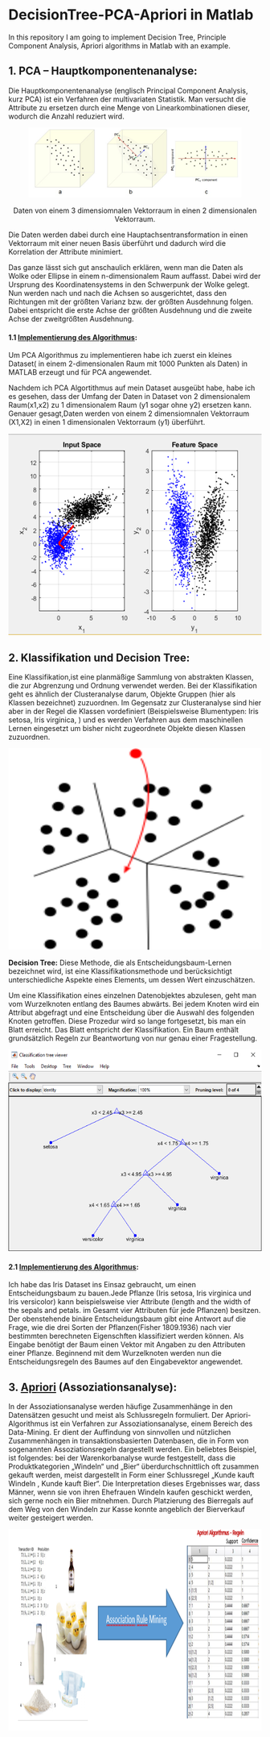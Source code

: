 # DecisionTree-PCA-Apriori in Matlab
 In this repository I am going to implement Decision Tree, Principle Component Analysis, Apriori algorithms in Matlab with an example.

## 1. PCA – Hauptkomponentenanalyse: 

Die Hauptkomponentenanalyse (englisch Principal Component Analysis, kurz PCA) ist ein Verfahren der multivariaten Statistik. 
Man versucht die Attribute zu ersetzen durch eine Menge von Linearkombinationen dieser, wodurch die Anzahl reduziert wird.

<figure class="image">
  <img src="./img/1.png">
</figure>

<p align="center">
  Daten von einem 3 dimensiomnalen Vektorraum in einen 2 dimensionalen Vektorraum.
</p>

Die Daten werden dabei durch eine Hauptachsentransformation in einen Vektorraum mit einer neuen Basis überführt und dadurch wird die Korrelation der Attribute minimiert.

Das ganze lässt sich gut anschaulich erklären, wenn man die Daten als Wolke oder Ellipse in einem n-dimensionalem Raum auffasst. Dabei wird der Ursprung des Koordinatensystems in den Schwerpunk der Wolke gelegt. Nun werden nach und nach die Achsen so ausgerichtet, dass den Richtungen mit der größten Varianz bzw. der größten Ausdehnung folgen. Dabei entspricht die erste Achse der größten Ausdehnung und die zweite Achse der zweitgrößten Ausdehnung.


#### 1.1 [Implementierung des Algorithmus](https://github.com/A2Amir/DecisionTree-PCA-Apriori-in-Matlab/tree/master/PCA):

Um PCA Algorithmus zu implementieren habe ich zuerst ein kleines Dataset( in einem 2-dimensionalen Raum mit 1000 Punkten als Daten) in MATLAB erzeugt und für PCA angewendet.

Nachdem ich PCA Algortithmus auf mein Dataset ausgeübt habe, habe ich es gesehen, dass der Umfang der Daten in Dataset von 2 dimensionalem Raum(x1,x2) zu 1 dimensionalem Raum (y1 sogar ohne y2) ersetzen kann. Genauer gesagt,Daten werden von einem 2 dimensiomnalen Vektorraum (X1,X2)  in einen 1 dimensionalen Vektorraum (y1) überführt.


 <p align="right"> <img src="./img/2.png" style="right;" alt=" Implementierung des Algorithmus" width="600" height="400"> </p> 

## 2. Klassifikation und Decision Tree:

Eine Klassifikation,ist eine planmäßige Sammlung von abstrakten Klassen, die zur Abgrenzung und Ordnung verwendet werden.
Bei der Klassifikation geht es ähnlich der Clusteranalyse darum, Objekte Gruppen (hier als Klassen bezeichnet) zuzuordnen. Im Gegensatz zur Clusteranalyse sind hier aber in der Regel die Klassen vordefiniert (Beispielsweise Blumentypen: Iris setosa, Iris virginica, ) und es werden Verfahren aus dem maschinellen Lernen eingesetzt um bisher nicht zugeordnete Objekte diesen Klassen zuzuordnen.
 <p align="right"> <img src="./img/3.png" style="right;" alt=" Klassifikation und Decision Tree:" width="600" height="400"> </p> 

**Decision Tree:**
Diese Methode, die als Entscheidungsbaum-Lernen bezeichnet wird, ist eine Klassifikationsmethode und berücksichtigt unterschiedliche Aspekte eines Elements, um dessen Wert einzuschätzen.


Um eine Klassifikation eines einzelnen Datenobjektes abzulesen, geht man vom Wurzelknoten entlang des Baumes abwärts. Bei jedem Knoten wird ein Attribut abgefragt und eine Entscheidung über die Auswahl des folgenden Knoten getroffen. Diese Prozedur wird so lange fortgesetzt, bis man ein Blatt erreicht. Das Blatt entspricht der Klassifikation. Ein Baum enthält grundsätzlich Regeln zur Beantwortung von nur genau einer Fragestellung.

 <p align="right"> <img src="./img/5.png" style="right;" alt=" Decision Tree:" width="600" height="400"> </p> 

#### 2.1 [Implementierung des Algorithmus](https://github.com/A2Amir/DecisionTree-PCA-Apriori-in-Matlab/tree/master/Decision%20Tree):

Ich habe das Iris Dataset ins Einsaz gebraucht, um einen Entscheidungsbaum zu bauen.Jede Pflanze (Iris setosa, Iris virginica und Iris versicolor) kann beispielsweise vier Attribute (length and the width of the sepals and petals. im Gesamt vier Attributen für jede Pflanzen) besitzen.
Der obenstehende binäre Entscheidungsbaum gibt eine Antwort auf die Frage, wie die drei Sorten der Pflanzen(Fisher 1809.1936) nach vier bestimmten berechneten Eigenschften klassifiziert werden können. Als Eingabe benötigt der Baum einen Vektor mit Angaben zu den Attributen einer Pflanze. Beginnend mit dem Wurzelknoten werden nun die Entscheidungsregeln des Baumes auf den Eingabevektor angewendet.

## 3. [Apriori](https://github.com/A2Amir/DecisionTree-PCA-Apriori-in-Matlab/tree/master/Apriori) (Assoziationsanalyse):

In der Assoziationsanalyse werden häufige Zusammenhänge in den Datensätzen gesucht und meist als Schlussregeln formuliert.
Der Apriori-Algorithmus ist ein Verfahren zur Assoziationsanalyse, einem Bereich des Data-Mining. Er dient der Auffindung von sinnvollen und nützlichen Zusammenhängen in transaktionsbasierten Datenbasen, die in Form von sogenannten Assoziationsregeln dargestellt werden. 
Ein beliebtes Beispiel, ist folgendes: bei der Warenkorbanalyse wurde festgestellt, dass die Produktkategorien „Windeln“ und „Bier“ überdurchschnittlich oft zusammen gekauft werden, 
meist dargestellt in Form einer Schlussregel „Kunde kauft Windeln , Kunde kauft Bier“. Die Interpretation dieses Ergebnisses war, dass Männer, wenn sie von ihren Ehefrauen Windeln kaufen geschickt werden, sich gerne noch ein Bier mitnehmen. Durch Platzierung des Bierregals auf dem Weg von den Windeln zur Kasse konnte angeblich der Bierverkauf weiter gesteigert werden.

 <p align="center"> <img src="./img/6.png" style="center;" alt=" Apriori" width="700" height="400"> </p> 


